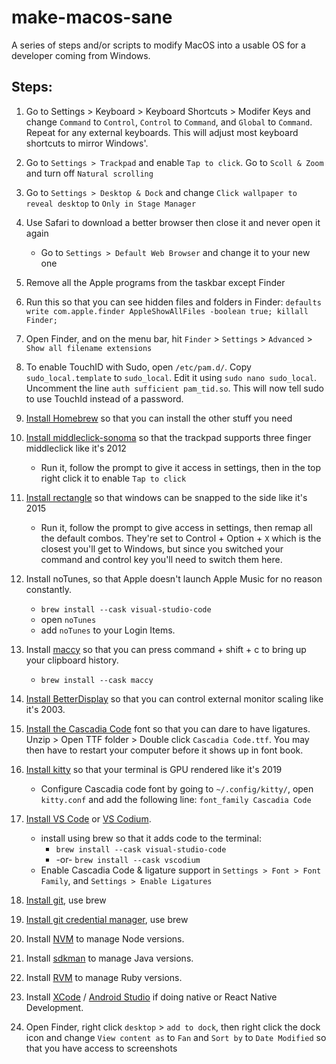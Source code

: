 # make-macos-sane
A series of steps and/or scripts to modify MacOS into a usable OS for a developer coming from Windows.

## Steps:

1. Go to Settings > Keyboard > Keyboard Shortcuts > Modifer Keys and change `Command` to `Control`, `Control` to `Command`, and `Global` to `Command`. Repeat for any external keyboards. This will adjust most keyboard shortcuts to mirror Windows'.
2. Go to `Settings > Trackpad` and enable `Tap to click`. Go to `Scoll & Zoom` and turn off `Natural scrolling`
3. Go to `Settings > Desktop & Dock` and change `Click wallpaper to reveal desktop` to `Only in Stage Manager`
4. Use Safari to download a better browser then close it and never open it again
   * Go to `Settings > Default Web Browser` and change it to your new one
5. Remove all the Apple programs from the taskbar except Finder


6. Run this so that you can see hidden files and folders in Finder: `defaults write com.apple.finder AppleShowAllFiles -boolean true; killall Finder;`

6. Open Finder, and on the menu bar, hit `Finder` > `Settings` > `Advanced` > `Show all filename extensions`

7. To enable TouchID with Sudo, open `/etc/pam.d/`. Copy `sudo_local.template` to `sudo_local`. Edit it using `sudo nano sudo_local`. Uncomment the line `auth sufficient pam_tid.so`. This will now tell sudo to use TouchId instead of a password.

7. [Install Homebrew](https://brew.sh/) so that you can install the other stuff you need
8. [Install middleclick-sonoma](https://github.com/artginzburg/MiddleClick-Sonoma) so that the trackpad supports three finger middleclick like it's 2012
   * Run it, follow the prompt to give it access in settings, then in the top right click it to enable `Tap to click`
9. [Install rectangle](https://rectangleapp.com/) so that windows can be snapped to the side like it's 2015
    * Run it, follow the prompt to give access in settings, then remap all the default combos. They're set to Control + Option + `X` which is the closest you'll get to Windows, but since you switched your command and control key you'll need to switch them here.
11. Install noTunes, so that Apple doesn't launch Apple Music for no reason constantly. 
    * `brew install --cask visual-studio-code`
    * open `noTunes`
    * add `noTunes` to your Login Items.
12. Install [maccy](https://maccy.app) so that you can press command + shift + c to bring up your clipboard history.
    * `brew install --cask maccy`
10. [Install BetterDisplay](https://betterdisplay.pro/) so that you can control external monitor scaling like it's 2003. 
11. [Install the Cascadia Code](https://github.com/microsoft/cascadia-code/releases) font so that you can dare to have ligatures. Unzip > Open TTF folder > Double click `Cascadia Code.ttf`. You may then have to restart your computer before it shows up in font book.
12. [Install kitty](https://sw.kovidgoyal.net/kitty/binary/#binary-install) so that your terminal is GPU rendered like it's 2019
    * Configure Cascadia code font by going to `~/.config/kitty/`, open `kitty.conf` and add the following line: `font_family Cascadia Code`
13. [Install VS Code](https://code.visualstudio.com/Download) or [VS Codium](https://vscodium.com/).
    * install using brew so that it adds code to the terminal:
      * `brew install --cask visual-studio-code`
      * -or- `brew install --cask vscodium`
    * Enable Cascadia Code & ligature support in `Settings > Font > Font Family`, and `Settings > Enable Ligatures`
14. [Install git](https://git-scm.com/download/mac), use brew
15. [Install git credential manager](https://github.com/git-ecosystem/git-credential-manager/blob/release/docs/install.md), use brew
16. Install [NVM](https://nvm.sh/) to manage Node versions.
17. Install [sdkman](https://sdkman.io/) to manage Java versions.
18. Install [RVM](https://rvm.io/) to manage Ruby versions.
19. Install [XCode](https://apps.apple.com/us/app/xcode/id497799835?mt=12) / [Android Studio](https://formulae.brew.sh/cask/android-studio) if doing native or React Native Development.
20. Open Finder, right click `desktop` > `add to dock`, then right click the dock icon and change `View content as` to `Fan` and `Sort by` to `Date Modified` so that you have access to screenshots
